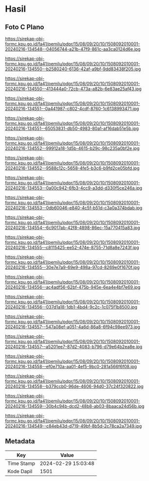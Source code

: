# Hasil

## Foto C Plano

https://sirekap-obj-formc.kpu.go.id/fa41/pemilu/pdpr/15/08/09/20/10/1508092010001-20240216-134548--04056744-a21b-47f9-861c-aa3ca0124d6e.jpg

https://sirekap-obj-formc.kpu.go.id/fa41/pemilu/pdpr/15/08/09/20/10/1508092010001-20240216-134550--b2580240-6136-42af-a9bf-9dd83438f205.jpg

https://sirekap-obj-formc.kpu.go.id/fa41/pemilu/pdpr/15/08/09/20/10/1508092010001-20240216-134550--413444a0-72cb-473a-a82b-6e83ae25af43.jpg

https://sirekap-obj-formc.kpu.go.id/fa41/pemilu/pdpr/15/08/09/20/10/1508092010001-20240216-134551--0a441987-c802-4cdf-8760-1c6138993471.jpg

https://sirekap-obj-formc.kpu.go.id/fa41/pemilu/pdpr/15/08/09/20/10/1508092010001-20240216-134551--65053831-db50-4983-80a1-af16dab51e5b.jpg

https://sirekap-obj-formc.kpu.go.id/fa41/pemilu/pdpr/15/08/09/20/10/1508092010001-20240216-134552--99912a18-1d5b-4615-b29c-98c235a0bf2e.jpg

https://sirekap-obj-formc.kpu.go.id/fa41/pemilu/pdpr/15/08/09/20/10/1508092010001-20240216-134552--9588c12c-5658-4fe5-b3c6-b9fd2ce05bfd.jpg

https://sirekap-obj-formc.kpu.go.id/fa41/pemilu/pdpr/15/08/09/20/10/1508092010001-20240216-134553--0a00c942-6fb3-4cc9-a3dd-d330f5ce246a.jpg

https://sirekap-obj-formc.kpu.go.id/fa41/pemilu/pdpr/15/08/09/20/10/1508092010001-20240216-134553--0db60046-e840-4c5f-b51d-c3a0a374bdab.jpg

https://sirekap-obj-formc.kpu.go.id/fa41/pemilu/pdpr/15/08/09/20/10/1508092010001-20240216-134554--6c9017ab-42f8-4898-86ec-15a770415a83.jpg

https://sirekap-obj-formc.kpu.go.id/fa41/pemilu/pdpr/15/08/09/20/10/1508092010001-20240216-134555--c8115425-ee52-474e-8755-71d8a8e7243f.jpg

https://sirekap-obj-formc.kpu.go.id/fa41/pemilu/pdpr/15/08/09/20/10/1508092010001-20240216-134555--30e7e7a9-69e9-498a-97cd-8269e0f1670f.jpg

https://sirekap-obj-formc.kpu.go.id/fa41/pemilu/pdpr/15/08/09/20/10/1508092010001-20240216-134556--ac4adf56-62bf-475b-945e-6ea4e4bf7e69.jpg

https://sirekap-obj-formc.kpu.go.id/fa41/pemilu/pdpr/15/08/09/20/10/1508092010001-20240216-134556--037d1a18-1db1-4bd4-9c2c-1c075f1b8500.jpg

https://sirekap-obj-formc.kpu.go.id/fa41/pemilu/pdpr/15/08/09/20/10/1508092010001-20240216-134557--547a08ef-a051-4a6d-86a8-6f94c98ee973.jpg

https://sirekap-obj-formc.kpu.go.id/fa41/pemilu/pdpr/15/08/09/20/10/1508092010001-20240216-134557--a5201ee7-87d2-4083-b796-d79e64b2ea8e.jpg

https://sirekap-obj-formc.kpu.go.id/fa41/pemilu/pdpr/15/08/09/20/10/1508092010001-20240216-134558--ef0e710a-aa01-4ef5-9bc0-281a566f6f08.jpg

https://sirekap-obj-formc.kpu.go.id/fa41/pemilu/pdpr/15/08/09/20/10/1508092010001-20240216-134558--b379ccb0-96de-4606-94d0-37c24f320822.jpg

https://sirekap-obj-formc.kpu.go.id/fa41/pemilu/pdpr/15/08/09/20/10/1508092010001-20240216-134559--30b4c94b-dcd2-48b8-ab03-8baaca24d56b.jpg

https://sirekap-obj-formc.kpu.go.id/fa41/pemilu/pdpr/15/08/09/20/10/1508092010001-20240216-134549--c84eb43d-d719-49bf-8b5d-2c78ca2a7349.jpg


## Metadata

| Key        | Value               |
| ---------- | ------------------- |
| Time Stamp | 2024-02-29 15:03:48 |
| Kode Dapil | 1501                |



